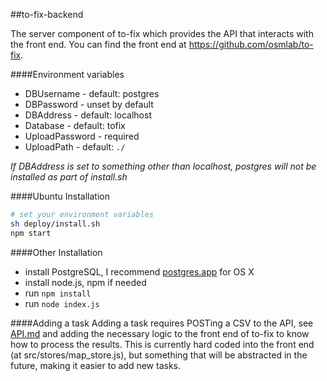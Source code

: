 ##to-fix-backend

The server component of to-fix which provides the API that interacts with the front end. You can find the front end at https://github.com/osmlab/to-fix.

####Environment variables
- DBUsername - default: postgres
- DBPassword - unset by default
- DBAddress - default: localhost
- Database - default: tofix
- UploadPassword - required
- UploadPath - default: `./`

*If DBAddress is set to something other than localhost, postgres will not be installed as part of install.sh*

####Ubuntu Installation
```sh
# set your environment variables
sh deploy/install.sh
npm start
```

####Other Installation
- install PostgreSQL, I recommend [postgres.app](http://postgresapp.com/) for OS X
- install node.js, npm if needed
- run `npm install`
- run `node index.js`

####Adding a task
Adding a task requires POSTing a CSV to the API, see [API.md](API.md) and adding the necessary logic to the front end of to-fix to know how to process the results. This is currently hard coded into the front end (at src/stores/map_store.js), but something that will be abstracted in the future, making it easier to add new tasks.
